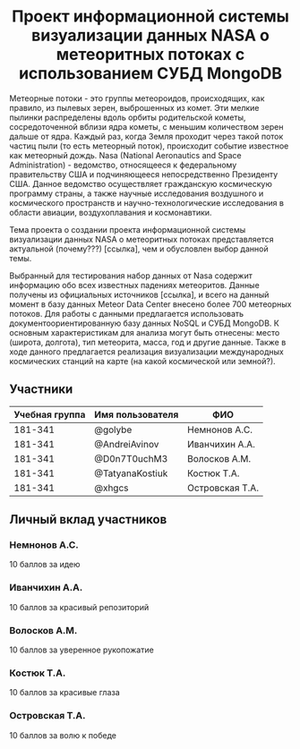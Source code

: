 <h1 align="center">Проект информационной системы визуализации данных NASA о метеоритных потоках с использованием СУБД MongoDB</h1>

Метеорные потоки - это группы метеороидов, происходящих, как правило, из пылевых зерен, выброшенных из комет. Эти мелкие пылинки распределены вдоль орбиты родительской кометы, сосредоточенной вблизи ядра кометы, с меньшим количеством зерен дальше от ядра. Каждый раз, когда Земля проходит через такой поток частиц пыли (то есть метеорный поток), происходит событие известное как метеорный дождь.
Nasa (National Aeronautics and Space Administration) - ведомство, относящееся к федеральному правительству США и подчиняющееся непосредственно Президенту США.
Данное ведомство осуществляет гражданскую космическую программу страны, а также научные исследования воздушного и космического пространств и научно-технологические исследования в области авиации, воздухоплавания и космонавтики.

Тема проекта о создании проекта информационной системы визуализации данных NASA о метеоритных потоках представляется актуальной (почему???) [ссылка], чем и обусловлен выбор данной темы. 

Выбранный для тестирования набор данных от Nasa содержит информацию обо всех известных падениях метеоритов. Данные получены из официальных источников [ссылка], и всего на данный момент в базу данных Meteor Data Center внесено более 700 метеорных потоков. Для работы с данными предлагается использовать документоориентированную базу данных NoSQL и СУБД MongoDB. К основным характеристикам для анализа могут быть отнесены: место (широта, долгота), тип метеорита, масса, год и другие данные. Также в ходе данного предлагается реализация визуализации международных космических станций на карте (на какой космической или земной?).


## Участники

| Учебная группа | Имя пользователя | ФИО                      |
|----------------|------------------|--------------------------|
| 181-341        | @golybe      | Немнонов А.С.             |
| 181-341        | @AndreiAvinov       | Иванчихин А.А.            |
| 181-341        | @D0n7T0uchM3       | Волосков А.М.|
| 181-341        | @TatyanaKostiuk       | Костюк Т.А.            |
| 181-341        | @xhgcs      | Островская Т.А.|

## Личный вклад участников

### Немнонов А.С. 

10 баллов за идею

### Иванчихин А.А. 

10 баллов за красивый репозиторий

### Волосков А.М.

10 баллов за уверенное рукопожатие

### Костюк Т.А. 

10 баллов за красивые глаза 

### Островская Т.А.

10 баллов за волю к победе
